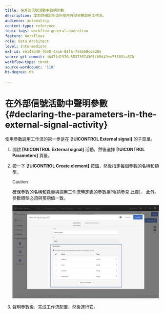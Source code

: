 ```yaml
---
title: 在外部信號活動中聲明參數
description: 本節詳細說明如何使用外部參數調用工作流。
audience: automating
content-type: reference
topic-tags: workflow-general-operation
feature: Workflows
role: Data Architect
level: Intermediate
exl-id: e6148b40-f608-4aab-81f6-756608c6828e
source-git-commit: a6471d2970a55373574301fb5d49ee73103fa870
workflow-type: tm+mt
source-wordcount: '110'
ht-degree: 0%

---
```


# 在外部信號活動中聲明參數 {#declaring-the-parameters-in-the-external-signal-activity}

使用參數調用工作流的第一步是在 **[!UICONTROL External signal]** 的子菜單。

1. 開啟 **[!UICONTROL External signal]** 活動，然後選擇 **[!UICONTROL Parameters]** 頁籤。
1. 按一下 **[!UICONTROL Create element]** 按鈕，然後指定每個參數的名稱和類型。

   >[!CAUTION]
   >
   >確保參數的名稱和數量與調用工作流時定義的參數相同(請參見 [此頁](../../automating/using/defining-parameters-calling-workflow.md))。 此外，參數類型必須與預期值一致。

   ![](assets/extsignal_declaringparameters_1.png)

1. 聲明參數後，完成工作流配置，然後運行它。
